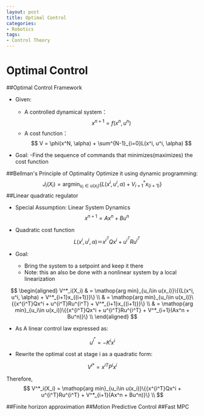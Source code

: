 ```yaml
---
layout: post
title: Optimal Control
categories:
- Robotics
tags:
- Control Theory
---
```

# Optimal Control

##Optimal Control Framework

- Given:
    - A controlled dynamical system：
    $$
    x^{n+1} = f(x^n, u^n)
    $$
    - A cost function：
    $$
    V = \phi(x^N, \alpha) + \sum^{N-1}_{i=0}L(x^i, u^i, \alpha)
    $$  

- Goal:
    -Find the sequence of commands that minimizes(maximizes) the cost function

##Bellman's Principle of Optimality
Optimize it using dynamic programming:
$$
J_i(X_i) = \mathop{arg min}_{u_i\in u(x_i)}\{{L(x^i, u^i, \alpha) + V^*_{i+1}x_{(i+1)}}\}
$$
##Linear quadratic regulator
- Special Assumption: Linear System Dynamics
$$
x^{n+1} = Ax^n + Bu^n
$$
- Quadratic cost function
$$
L(x^i, u^i, \alpha) ＝ x^{i^T}Qx^i + u^{i^T}Ru^{i^T}
$$

- Goal:
    - Bring the system to a setpoint and keep it there
    - Note: this an also be done with a nonlinear system by a local linearization


$$
  \begin{aligned}
 V^*_i(X_i) & = \mathop{arg min}_{u_i\in u(x_i)}\{{L(x^i, u^i, \alpha) + V^*_{i+1}x_{(i+1)}}\} \\
   & = \mathop{arg min}_{u_i\in u(x_i)}\{{x^{i^T}Qx^i + u^{i^T}Ru^{i^T} + V^*_{i+1}x_{(i+1)}}\} \\
   & = \mathop{arg min}_{u_i\in u(x_i)}\{{x^{i^T}Qx^i + u^{i^T}Ru^{i^T} + V^*_{i+1}(Ax^n + Bu^n)}\} \\
  \end{aligned}
$$

- As A linear control law expressed as:

$$
    u^{i^*} = -K^ix^i
$$
- Rewrite the optimal cost at stage i as a quadratic form:

$$
    {V^i}^* = {x^i}^TP^ix^i
$$

Therefore,
$$
   V^*_i(X_i) = \mathop{arg min}_{u_i\in u(x_i)}\{{x^{i^T}Qx^i + u^{i^T}Ru^{i^T} + V^*_{i+1}(Ax^n + Bu^n)}\} \\
$$

##Finite horizon approximation
##Motion Predictive Control
##Fast MPC
